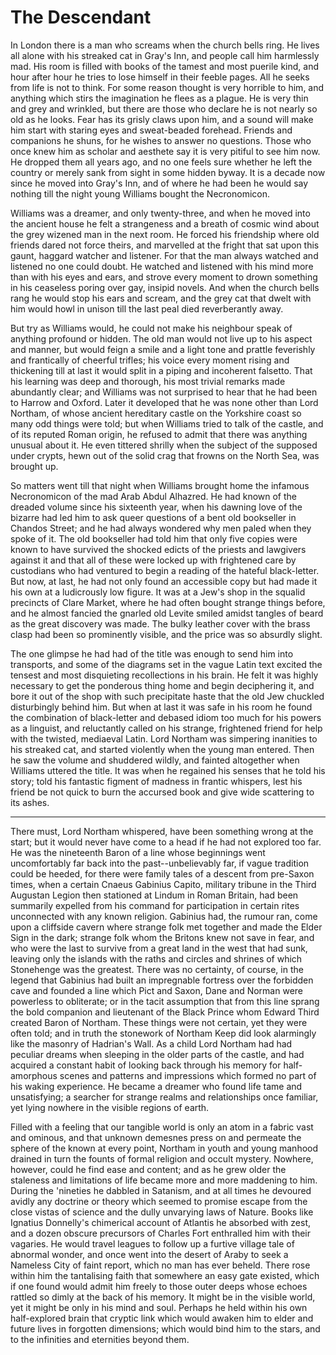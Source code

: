 # The Descendant

In London there is a man who screams when the church bells ring. He lives all alone with his
streaked cat in Gray's Inn, and people call him harmlessly mad. His room is filled with
books of the tamest and most puerile kind, and hour after hour he tries to lose himself in their
feeble pages. All he seeks from life is not to think. For some reason thought is very horrible
to him, and anything which stirs the imagination he flees as a plague. He is very thin and grey
and wrinkled, but there are those who declare he is not nearly so old as he looks. Fear has
its grisly claws upon him, and a sound will make him start with staring eyes and sweat-beaded
forehead. Friends and companions he shuns, for he wishes to answer no questions. Those who once
knew him as scholar and aesthete say it is very pitiful to see him now. He dropped them all
years ago, and no one feels sure whether he left the country or merely sank from sight in some
hidden byway. It is a decade now since he moved into Gray's Inn, and of where he had been
he would say nothing till the night young Williams bought the Necronomicon.

Williams was a dreamer, and only twenty-three, and when he moved into the ancient
house he felt a strangeness and a breath of cosmic wind about the grey wizened man in the next
room. He forced his friendship where old friends dared not force theirs, and marvelled at the
fright that sat upon this gaunt, haggard watcher and listener. For that the man always watched
and listened no one could doubt. He watched and listened with his mind more than with his eyes
and ears, and strove every moment to drown something in his ceaseless poring over gay, insipid
novels. And when the church bells rang he would stop his ears and scream, and the grey cat that
dwelt with him would howl in unison till the last peal died reverberantly away.

But try as Williams would, he could not make his neighbour speak of anything
profound or hidden. The old man would not live up to his aspect and manner, but would feign
a smile and a light tone and prattle feverishly and frantically of cheerful trifles; his voice
every moment rising and thickening till at last it would split in a piping and incoherent falsetto.
That his learning was deep and thorough, his most trivial remarks made abundantly clear; and
Williams was not surprised to hear that he had been to Harrow and Oxford. Later it developed
that he was none other than Lord Northam, of whose ancient hereditary castle on the Yorkshire
coast so many odd things were told; but when Williams tried to talk of the castle, and of its
reputed Roman origin, he refused to admit that there was anything unusual about it. He even
tittered shrilly when the subject of the supposed under crypts, hewn out of the solid crag that
frowns on the North Sea, was brought up.

So matters went till that night when Williams brought home the infamous
Necronomicon of the mad Arab Abdul Alhazred. He had known of the dreaded volume since his
sixteenth year, when his dawning love of the bizarre had led him to ask queer questions of a
bent old bookseller in Chandos Street; and he had always wondered why men paled when they spoke
of it. The old bookseller had told him that only five copies were known to have survived the
shocked edicts of the priests and lawgivers against it and that all of these were locked up
with frightened care by custodians who had ventured to begin a reading of the hateful black-letter.
But now, at last, he had not only found an accessible copy but had made it his own at a ludicrously
low figure. It was at a Jew's shop in the squalid precincts of Clare Market, where he
had often bought strange things before, and he almost fancied the gnarled old Levite smiled
amidst tangles of beard as the great discovery was made. The bulky leather cover with the brass
clasp had been so prominently visible, and the price was so absurdly slight.

The one glimpse he had had of the title was enough to send him into transports,
and some of the diagrams set in the vague Latin text excited the tensest and most disquieting
recollections in his brain. He felt it was highly necessary to get the ponderous thing home
and begin deciphering it, and bore it out of the shop with such precipitate haste that the old
Jew chuckled disturbingly behind him. But when at last it was safe in his room he found the
combination of black-letter and debased idiom too much for his powers as a linguist, and reluctantly
called on his strange, frightened friend for help with the twisted, mediaeval Latin. Lord Northam
was simpering inanities to his streaked cat, and started violently when the young man entered.
Then he saw the volume and shuddered wildly, and fainted altogether when Williams uttered the
title. It was when he regained his senses that he told his story; told his fantastic figment
of madness in frantic whispers, lest his friend be not quick to burn the accursed book and give
wide scattering to its ashes.

--- 

There must, Lord Northam whispered, have been something wrong at the start;
but it would never have come to a head if he had not explored too far. He was the nineteenth
Baron of a line whose beginnings went uncomfortably far back into the past--unbelievably
far, if vague tradition could be heeded, for there were family tales of a descent from pre-Saxon
times, when a certain Cnaeus Gabinius Capito, military tribune in the Third Augustan Legion
then stationed at Lindum in Roman Britain, had been summarily expelled from his command for
participation in certain rites unconnected with any known religion. Gabinius had, the rumour
ran, come upon a cliffside cavern where strange folk met together and made the Elder Sign in
the dark; strange folk whom the Britons knew not save in fear, and who were the last to survive
from a great land in the west that had sunk, leaving only the islands with the raths and circles
and shrines of which Stonehenge was the greatest. There was no certainty, of course, in the
legend that Gabinius had built an impregnable fortress over the forbidden cave and founded a
line which Pict and Saxon, Dane and Norman were powerless to obliterate; or in the tacit assumption
that from this line sprang the bold companion and lieutenant of the Black Prince whom Edward
Third created Baron of Northam. These things were not certain, yet they were often told; and
in truth the stonework of Northam Keep did look alarmingly like the masonry of Hadrian's
Wall. As a child Lord Northam had had peculiar dreams when sleeping in the older parts of the
castle, and had acquired a constant habit of looking back through his memory for half-amorphous
scenes and patterns and impressions which formed no part of his waking experience. He became
a dreamer who found life tame and unsatisfying; a searcher for strange realms and relationships
once familiar, yet lying nowhere in the visible regions of earth.

Filled with a feeling that our tangible world is only an atom in a fabric vast
and ominous, and that unknown demesnes press on and permeate the sphere of the known at every
point, Northam in youth and young manhood drained in turn the founts of formal religion and
occult mystery. Nowhere, however, could he find ease and content; and as he grew older the staleness
and limitations of life became more and more maddening to him. During the 'nineties he
dabbled in Satanism, and at all times he devoured avidly any doctrine or theory which seemed
to promise escape from the close vistas of science and the dully unvarying laws of Nature. Books
like Ignatius Donnelly's chimerical account of Atlantis he absorbed with zest, and a dozen
obscure precursors of Charles Fort enthralled him with their vagaries. He would travel leagues
to follow up a furtive village tale of abnormal wonder, and once went into the desert of Araby
to seek a Nameless City of faint report, which no man has ever beheld. There rose within him
the tantalising faith that somewhere an easy gate existed, which if one found would admit him
freely to those outer deeps whose echoes rattled so dimly at the back of his memory. It might
be in the visible world, yet it might be only in his mind and soul. Perhaps he held within his
own half-explored brain that cryptic link which would awaken him to elder and future lives in
forgotten dimensions; which would bind him to the stars, and to the infinities and eternities
beyond them. 
